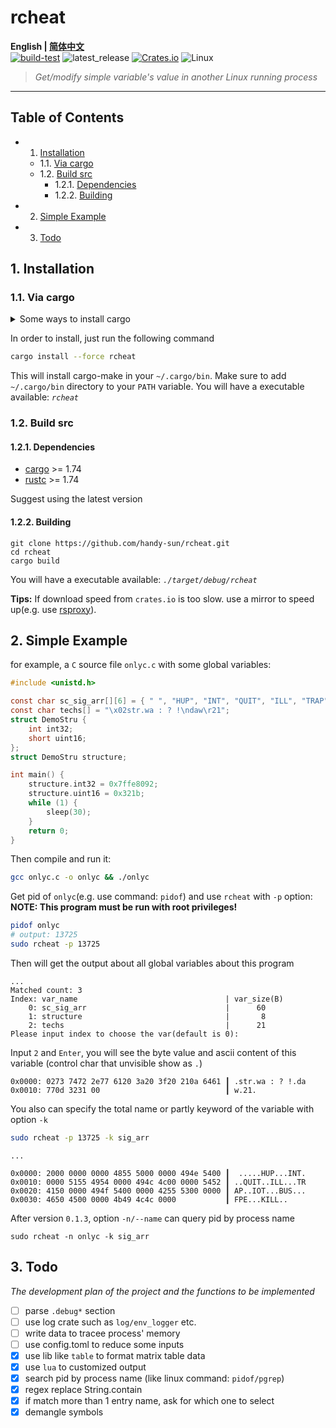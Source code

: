 
# **rcheat**

**English | [简体中文](./README.zh-CN.md)**<br>
[![build-test](https://github.com/handy-sun/rcheat/actions/workflows/build-test.yml/badge.svg)](https://github.com/handy-sun/rcheat/actions/workflows/build-test.yml)
![latest_release](https://img.shields.io/github/v/tag/handy-sun/rcheat?label=release)
[![Crates.io](https://img.shields.io/crates/v/rcheat.svg)](https://crates.io/crates/rcheat)
![Linux](https://img.shields.io/badge/-Linux-grey?logo=linux)

> *Get/modify simple variable's value in another Linux running process*

------

<!-- vscode-markdown-toc -->
## Table of Contents
* 1. [Installation](#Installation)
	* 1.1. [Via cargo](#Viacargo)
	* 1.2. [Build src](#Buildsrc)
		* 1.2.1. [Dependencies](#Dependencies)
		* 1.2.2. [Building](#Building)
* 2. [Simple Example](#SimpleExample)
* 3. [Todo](#Todo)

<!-- vscode-markdown-toc-config
	numbering=true
	autoSave=true
	/vscode-markdown-toc-config -->
<!-- /vscode-markdown-toc -->

##  1. <a name='Installation'></a>Installation

###  1.1. <a name='Viacargo'></a>Via cargo

<details>
<summary>Some ways to install cargo</summary>

- can be obtained using [rustup](https://rust-lang.github.io/rustup/)(Recommond)
- use Linux package management(e.g. apt, yum, dnf, pacman)
- download a offline tarball from [forge.rust-lang.org](https://forge.rust-lang.org/infra/archive-stable-version-installers.html)
</details>

In order to install, just run the following command

```sh
cargo install --force rcheat
```

This will install cargo-make in your `~/.cargo/bin`.
Make sure to add `~/.cargo/bin` directory to your `PATH` variable.
You will have a executable available: *`rcheat`*

###  1.2. <a name='Buildsrc'></a>Build src

<!-- <a name="dependencies"></a> -->
####  1.2.1. <a name='Dependencies'></a>Dependencies

- [cargo](https://github.com/rust-lang/cargo/) >= 1.74
- [rustc](https://www.rust-lang.org/) >= 1.74

Suggest using the latest version

####  1.2.2. <a name='Building'></a>Building

```shell
git clone https://github.com/handy-sun/rcheat.git
cd rcheat
cargo build
```

You will have a executable available: *`./target/debug/rcheat`*

**Tips:**
If download speed from `crates.io` is too slow. use a mirror to speed up(e.g. use [rsproxy](https://rsproxy.cn)).


<a name="simple-example"></a>
##  2. <a name='SimpleExample'></a>Simple Example

for example, a `C` source file `onlyc.c` with some global variables:

```c
#include <unistd.h>

const char sc_sig_arr[][6] = { " ", "HUP", "INT", "QUIT", "ILL", "TRAP", "IOT", "BUS", "FPE", "KILL" };
const char techs[] = "\x02str.wa : ? !\ndaw\r21";
struct DemoStru {
    int int32;
    short uint16;
};
struct DemoStru structure;

int main() {
    structure.int32 = 0x7ffe8092;
    structure.uint16 = 0x321b;
    while (1) {
        sleep(30);
    }
    return 0;
}
```

Then compile and run it:
```sh
gcc onlyc.c -o onlyc && ./onlyc
```

Get pid of `onlyc`(e.g. use command: `pidof`) and use `rcheat` with `-p` option:
**NOTE: This program must be run with root privileges!**

```sh
pidof onlyc
# output: 13725
sudo rcheat -p 13725
```

Then will get the output about all global variables about this program
```
...
Matched count: 3
Index: var_name                                 | var_size(B)
    0: sc_sig_arr                               |      60
    1: structure                                |       8
    2: techs                                    |      21
Please input index to choose the var(default is 0):
```

Input `2` and `Enter`, you will see the byte value and ascii content of this variable (control char that unvisible show as `.`)

```
0x0000: 0273 7472 2e77 6120 3a20 3f20 210a 6461 ┃ .str.wa : ? !.da
0x0010: 770d 3231 00                            ┃ w.21.
```

You also can specify the total name or partly keyword of the variable with option `-k`

```sh
sudo rcheat -p 13725 -k sig_arr
```
```
...

0x0000: 2000 0000 0000 4855 5000 0000 494e 5400 ┃  .....HUP...INT.
0x0010: 0000 5155 4954 0000 494c 4c00 0000 5452 ┃ ..QUIT..ILL...TR
0x0020: 4150 0000 494f 5400 0000 4255 5300 0000 ┃ AP..IOT...BUS...
0x0030: 4650 4500 0000 4b49 4c4c 0000           ┃ FPE...KILL..
```

After version `0.1.3`, option `-n/--name` can query pid by process name

```
sudo rcheat -n onlyc -k sig_arr
```

##  3. <a name='Todo'></a>Todo

*The development plan of the project and the functions to be implemented*

- [ ] parse `.debug*` section
- [ ] use log crate such as `log/env_logger` etc.
- [ ] write data to tracee process' memory
- [ ] use config.toml to reduce some inputs
- [x] use lib like `table` to format matrix table data
- [x] use `lua` to customized output
- [x] search pid by process name (like linux command: `pidof/pgrep`)
- [x] regex replace String.contain
- [x] if match more than 1 entry name, ask for which one to select
- [x] demangle symbols
